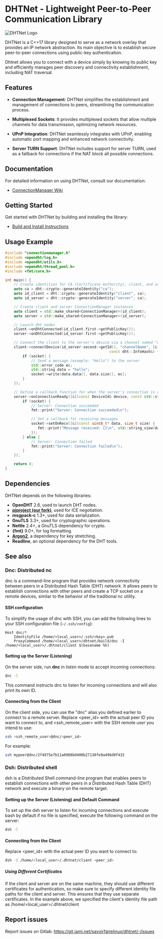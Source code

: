 # DHTNet - Lightweight Peer-to-Peer Communication Library

![DHTNet Logo](your-logo.png)

DHTNet is a C++17 library designed to serve as a network overlay that provides an IP network abstraction. Its main objective is to establish secure peer-to-peer connections using public-key authentication.

Dhtnet allows you to connect with a device simply by knowing its public key and efficiently manages peer discovery and connectivity establishment, including NAT traversal.

## Features

- **Connection Management**: DHTNet simplifies the establishment and management of connections to peers, streamlining the communication process.

- **Multiplexed Sockets**: It provides multiplexed sockets that allow multiple channels for data transmission, optimizing network resources.

- **UPnP Integration**: DHTNet seamlessly integrates with UPnP, enabling automatic port mapping and enhanced network connectivity.

- **Server TURN Support**: DHTNet includes support for server TURN, used as a fallback for connections if the NAT block all possible connections.


## Documentation

For detailed information on using DHTNet, consult our documentation:

- [ConnectionManager Wiki](https://docs.jami.net/en_US/developer/connection-manager.html)


## Getting Started

Get started with DHTNet by building and installing the library:

- [Build and Install Instructions](https://github.com/savoirfairelinux/dhtnet/blob/master/BUILD.md)

## Usage Example

```cpp
#include "connectionmanager.h"
#include <opendht/log.h>
#include <opendht/utils.h>
#include <opendht/thread_pool.h>
#include <fmt/core.h>

int main() {
    // Create identities for CA (Certificate Authority), client, and server
    auto ca = dht::crypto::generateIdentity("ca");
    auto id_client = dht::crypto::generateIdentity("client", ca);
    auto id_server = dht::crypto::generateIdentity("server", ca);

    // Create client and server ConnectionManager instances
    auto client = std::make_shared<ConnectionManager>(id_client);
    auto server = std::make_shared<ConnectionManager>(id_server);

    // Launch dht nodes
    client->onDhtConnected(id_client.first->getPublicKey());
    server->onDhtConnected(id_server.first->getPublicKey());

    // Connect the client to the server's device via a channel named "channelName"
    client->connectDevice(id_server.second->getId(), "channelName", [&](std::shared_ptr<dhtnet::ChannelSocket> socket,
                                                const dht::InfoHash&) {
        if (socket) {
            // Send a message (example: "Hello") to the server
            std::error_code ec;
            std::string data = "hello";
            socket->write(data.data(), data.size(), ec);
        }
    });

    // Define a callback function for when the server's connection is ready
    server->onConnectionReady([&](const DeviceId& device, const std::string& name, std::shared_ptr<ChannelSocket> socket) {
        if (socket) {
            // Server: Connection succeeded
            fmt::print("Server: Connection succeeded\n");

            // Set a callback for receiving messages
            socket->setOnRecv([&](const uint8_t* data, size_t size) {
               fmt::print("Message received: {}\n", std::string_view(data, data + size)); // Print received message
            });
        } else {
            // Server: Connection failed
            fmt::print("Server: Connection failed\n");
        }
    });

    return 0;
}
```

## Dependencies

DHTNet depends on the following libraries:

- **OpenDHT** 2.6, used to launch DHT nodes.
- **[pjproject (our fork)](https://github.com/savoirfairelinux/pjproject)**, used for ICE negotiation.
- **msgpack-c** 1.3+, used for data serialization.
- **GnuTLS** 3.3+, used for cryptographic operations.
- **Nettle** 2.4+, a GnuTLS dependency for crypto.
- **{fmt}** 9.0+, for log formatting.
- **[Argon2](https://github.com/P-H-C/phc-winner-argon2)**, a dependency for key stretching.
- **Readline**, an optional dependency for the DHT tools.


## See also

### Dnc: Distributed nc

dnc is a command-line program that provides network connectivity between peers in a Distributed Hash Table (DHT) network. It allows peers to establish connections with other peers and create a TCP socket on a remote devices, similar to the behavior of the traditional nc utility.
#### SSH configuration
To simplify the usage of dnc with SSH, you can add the following lines to your SSH configuration file (`~/.ssh/config`):
```ssh
Host dnc/*
    IdentityFile /home/<local_user>/.ssh/<key>.pub
    ProxyCommand /home/<local_user>/dhtnet/build/dnc -I /home/<local_user>/.dhtnet/client $(basename %h)
```
#### Setting up the Server (Listening)
On the server side, run **dnc** in listen mode to accept incoming connections:

```sh
dnc -l
```
This command instructs dnc to listen for incoming connections and will also print its own ID.
#### Connecting from the Client
On the client side, you can use the "dnc" alias you defined earlier to connect to a remote server. Replace <peer_id> with the actual peer ID you want to connect to, and <ssh_remote_user> with the SSH remote user you intend to use:
```sh
ssh <ssh_remote_user>@dnc/<peer_id>
```
For example:
```sh
ssh mypeer@dnc/2f4975e7b11a0908bd400b27130fe9a496d0f415
```

### Dsh: Distributed shell

dsh is a Distributed Shell command-line program that enables peers to establish connections with other peers in a Distributed Hash Table (DHT) network and execute a binary on the remote target.

#### Setting up the Server (Listening) and Default Command

To set up the dsh server to listen for incoming connections and execute bash by default if no file is specified, execute the following command on the server:
```sh
dsh -l
```
#### Connecting from the Client

Replace <peer_id> with the actual peer ID you want to connect to:
```sh
dsh -I /home/<local_user>/.dhtnet/client <peer_id>
```
##### Using Different Certificates

If the client and server are on the same machine, they should use different certificates for authentication, so make sure to specify different identity file paths for the client and server. This ensures that they use separate certificates. In the example above, we specified the client's identity file path as /home/<local_user>/.dhtnet/client

## Report issues

Report issues on Gitlab: https://git.jami.net/savoirfairelinux/dhtnet/-/issues